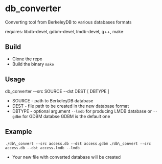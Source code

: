 # db\_converter
Converting tool from BerkeleyDB to various databases formats

requires: libdb-devel, gdbm-devel, lmdb-devel, g++, make

## Build
* Clone the repo
* Build the binary `make`
## Usage
db\_converter --src SOURCE --dst DEST [ DBTYPE ]
* SOURCE - path to BerkeleyDB database
* DEST - file path to be created in the new database format
* DBTYPE - optional argument `--lmdb` for producing LMDB database or `--gdbm` for GDBM databse
GDBM is the default one

## Example
`./db\_convert --src access.db --dst access.gdbm`
`./db\_convert --src access.db --dst access.lmdb --lmdb`
* Your new file with converted database will be created
